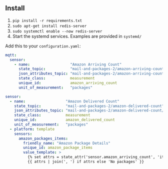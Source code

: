 ## Install

1. `pip install -r requirements.txt`
2. `sudo apt-get install redis-server`
3. `sudo systemctl enable --now redis-server`
4. Start the systemd services. Examples are provided in `systemd/`

Add this to your `configuration.yaml`:

```yaml
mqtt:
  sensor:
    - name:                  "Amazon Arriving Count"
      state_topic:           "mail-and-packages-2/amazon-arriving-count"
      json_attributes_topic: "mail-and-packages-2/amazon-arriving-count/attributes"
      state_class:           measurement
      unique_id:             amazon_arriving_count
      unit_of_measurement:   "packages"

sensor:
  - name:                  "Amazon Delivered Count"
    state_topic:           "mail-and-packages-2/amazon-delivered-count"
    json_attributes_topic: "mail-and-packages-2/amazon-delivered-count/attributes"
    state_class:           measurement
    unique_id:             amazon_delivered_count
    unit_of_measurement:   "packages"
  - platform: template
    sensors:
      amazon_packages_items:
        friendly_name: "Amazon Package Details"
        unique_id: amazon_package_items
        value_template: >
          {% set attrs = state_attr('sensor.amazon_arriving_count', 'items') %}
          {{ attrs | join(', ') if attrs else 'No packages' }}

```
